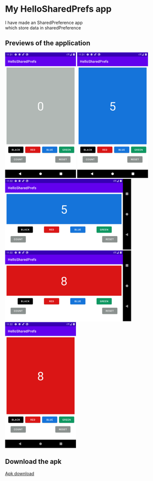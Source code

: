 # My HelloSharedPrefs app

I have made an SharedPreference app
<br>
which store data in sharedPreference

## Previews of the application

<img title="" src="https://github.com/abhishek123-bit/CDN/blob/main/HelloSharedPrefs/01.png?raw=true" alt="" width="231">
<img title="" src="https://github.com/abhishek123-bit/CDN/blob/main/HelloSharedPrefs/02.png?raw=true" alt="" width="231">
<img title="" src="https://github.com/abhishek123-bit/CDN/blob/main/HelloSharedPrefs/03.png?raw=true" alt="" height="231">
<img title="" src="https://github.com/abhishek123-bit/CDN/blob/main/HelloSharedPrefs/04.png?raw=true" alt="" height="231">
<img title="" src="https://github.com/abhishek123-bit/CDN/blob/main/HelloSharedPrefs/05.png?raw=true" alt="" width="231">

## Download the apk

[Apk download](https://github.com/abhishek123-bit/Codelab/releases/download/0.0.1/app-debug.apk)


